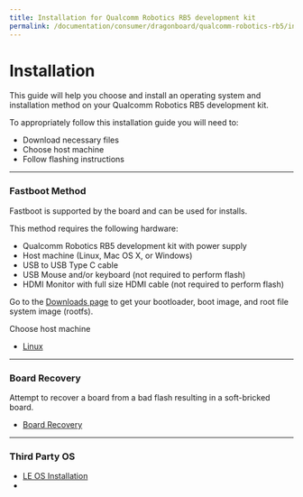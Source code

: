 ```yaml
---
title: Installation for Qualcomm Robotics RB5 development kit
permalink: /documentation/consumer/dragonboard/qualcomm-robotics-rb5/installation/
---
```

# Installation

This guide will help you choose and install an operating system and installation method on your Qualcomm Robotics RB5 development kit.

To appropriately follow this installation guide you will need to:

- Download necessary files
- Choose host machine
- Follow flashing instructions

***

### Fastboot Method

Fastboot is supported by the board and can be used for installs.

This method requires the following hardware:

- Qualcomm Robotics RB5 development kit with power supply
- Host machine (Linux, Mac OS X, or Windows)
- USB to USB Type C cable
- USB Mouse and/or keyboard (not required to perform flash)
- HDMI Monitor with full size HDMI cable (not required to perform flash)

Go to the [Downloads page](../downloads/) to get your bootloader, boot image, and root file system image (rootfs).

Choose host machine

- [Linux](linux-fastboot.md)

***

### Board Recovery

Attempt to recover a board from a bad flash resulting in a soft-bricked board.
- [Board Recovery](board-recovery.md)

***

### Third Party OS

- [LE OS Installation](le.md)
- 

